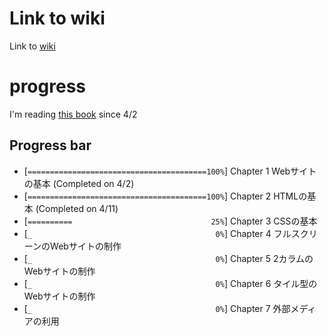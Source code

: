 # Link to wiki

Link to [wiki](https://github.com/Kasugano-Akane/html_practice/wiki)


# progress

I'm reading [this book](https://www.amazon.co.jp/dp/B07PS1ZJN6) since 4/2

## Progress bar


- [``========================================100%``] Chapter 1 Webサイトの基本 (Completed on 4/2)
- [``========================================100%``] Chapter 2 HTMLの基本 (Completed on 4/11)
- [``==========                               25%``] Chapter 3 CSSの基本
- [``_                                         0%``] Chapter 4 フルスクリーンのWebサイトの制作
- [``_                                         0%``] Chapter 5 2カラムのWebサイトの制作
- [``_                                         0%``] Chapter 6 タイル型のWebサイトの制作
- [``_                                         0%``] Chapter 7 外部メディアの利用



